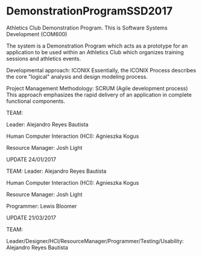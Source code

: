 # DemonstrationProgramSSD2017
Athletics Club Demonstration Program.
This is Software Systems Development (COM600)

The system is a Demonstration Program which acts as a prototype for an application to be used within an Athletics Club which organizes training sessions and athletics events.

Developmental approach: ICONIX
Essentially, the ICONIX Process describes the core "logical" analysis and design modeling process.

Project Management Methodology: SCRUM (Agile development process)
This approach emphasizes the rapid delivery of an application in complete functional components. 

TEAM:

Leader: Alejandro Reyes Bautista

Human Computer Interaction (HCI): Agnieszka Kogus

Resource Manager: Josh Light


UPDATE 24/01/2017

TEAM:
Leader: Alejandro Reyes Bautista

Human Computer Interaction (HCI): Agnieszka Kogus

Resource Manager: Josh Light

Programmer: Lewis Bloomer


UPDATE 21/03/2017

TEAM:

Leader/Designer/HCI/ResourceManager/Programmer/Testing/Usability: 
Alejandro Reyes Bautista

